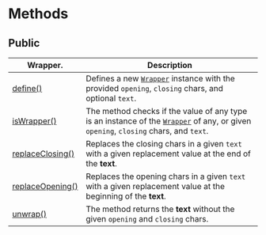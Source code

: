 # Methods

## Public

| Wrapper.                              | Description                                                                                                                                             |
| ------------------------------------- | ------------------------------------------------------------------------------------------------------------------------------------------------------- |
| [define()](define.md)                 | Defines a new [`Wrapper`](../../wrapper.md) instance with the provided `opening`, `closing` chars, and optional `text`.                                 |
| [isWrapper()](iswrapper.md)           | The method checks if the value of any type is an instance of the [`Wrapper`](../../wrapper.md) of any, or given `opening`, `closing` chars, and `text`. |
| [replaceClosing()](replaceclosing.md) | Replaces the closing chars in a given `text` with a given replacement value at the end of the **text**.                                                 |
| [replaceOpening()](replaceopening.md) | Replaces the opening chars in a given `text` with a given replacement value at the beginning of the **text**.                                           |
| [unwrap()](unwrap.md)                 | The method returns the **text** without the given `opening` and `closing` chars.                                                                        |
